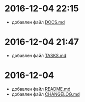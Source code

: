 # 2016-12-04 22:15

+ добавлен файл [DOCS.md](DOCS.md)

# 2016-12-04 21:47

+ добавлен файл [TASKS.md](TASKS.md)

# 2016-12-04

+ добавлен файл [README.md](README.md)
+ добавлен файл [CHANGELOG.md](CHANGELOG.md)
